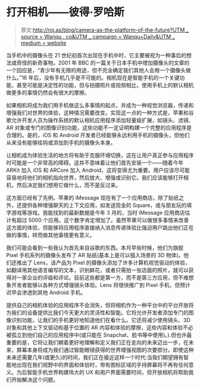 # 打开相机——彼得·罗哈斯

> 原文:[http://roj.as/blog/camera-as-the-platform-of-the-future?UTM _ source = Wanqu . co&UTM _ campaign = Wanqu+Daily&UTM _ medium = website](http://roj.as/blog/camera-as-the-platform-of-the-future?utm_source=wanqu.co&utm_campaign=Wanqu+Daily&utm_medium=website)

当手机中的摄像头在 21 世纪初首次出现在手机中时，它主要被视为一种事后的想法或奇怪的新奇事物。2001 年 BBC 的一篇关于日本手机中增加摄像头的文章的一个回应是，“青少年有无限的用途，但不完全确定我们其他人会用一个摄像头做什么。”16 年后，没有手机几乎是不可能的。相机现在是智能手机的一个关键功能，甚至可能是决定性的功能，但与拍摄照片或视频相比，使用手机上的默认相机做更多的事情仍然会有很大的摩擦。

如果相机将成为我们用手机做这么多事情的起点，并成为一种视觉浏览器，传递和增强我们对世界的体验，这种情况需要改变。实现这一点的一种方式是，苹果和谷歌允许开发人员为操作系统的默认相机应用程序添加轻量级扩展，如镜头、滤镜、AR 对象或专门的图像识别功能，这些功能不一定证明构建一个完整的应用程序是合理的。是的，iOS 和 Android 开发者已经能够永远利用手机的摄像头，但他们从来没有能够挂钩或添加到手机的摄像头本身。

让相机成为体验生活的地方将有助于克服环境切换，这在让用户真正参与应用程序时可能是一个非常高的障碍。这并不意味着让他们首先安装一个——随着今年 ARKit 加入 iOS 和 ARCore 加入 Android，这将变得尤为重要。用户应该尽可能容易地将他们的相机指向世界，然后放大、增强或识别它。我们应该能够打开相机，然后决定我们想用它做什么，而不是反过来。

这方面已经有了先例。苹果的 iMessage 现在有了一个应用商店，除了贴纸之外，还提供各种增强聊天的上下文应用，如发送现金的 Square，或与朋友玩的填字游戏等游戏。我能找到的最新数据是今年 3 月的，当时 iMessage 应用商店估计有超过 5000 个应用。这个数字肯定增加了。虽然苹果可以做很多事情来改善这方面的体验，但能够将应用程序直接纳入消息传递体验比强迫用户跳出他们正在做的事情，转而做其他事情更有意义。

我们可能会看到一些我认为首先来自谷歌的东西。本月早些时候，他们为旗舰 Pixel 手机系列的摄像头发布了 AR 贴纸(基本上是可以插入场景的 3D 物体)。他们还推出了 Lens，该产品为 Pixel 的摄像头添加了许多计算机视觉驱动的体验，如翻译用其他语言编写的文本，识别鲜花，或者只需拍一张店面的照片，就可以获得对一家企业的评级和评论。目前这些都是第一方，而不是第三方应用，但不难想象开发者能够以各种方式增强镜头体验。Lens 将很快推广到 Pixel 手机，但预计迟早会渗透到其他 Android 手机。

提供自己的相机体验的应用程序不会消失，但将相机作为一种平台中的平台开放将为我们的设备提供比我们今天更大的灵活性和智能。它将允许开发者添加专门的图像识别功能，让我们的手机更好地知道他们在看什么。它还将减少使用镜头、3D 对象和其他上下文驱动和基于位置的 AR 内容和体验的摩擦，这些内容和体验不必被孤立到他们自己的应用程序中(或只能在 Snapchat、脸书等中使用)。).但也许最重要的是，它将让我们朝着更好地理解和定义我们正在走向的未来迈出一步，在未来，屏幕本身将成为我们通过智能眼镜获得的世界增强视图的次要部分。即使这种未来还需要几年(或更久)的时间，我们正在接近这样一个时代:当我们期望拥有智能地出现在我们视野中的界面和体验时，带有图标区域的手持屏幕将不再有任何意义。为后智能手机世界构建伟大的 UX 和用户界面需要时间，但开放相机将帮助我们开始解决这个问题。